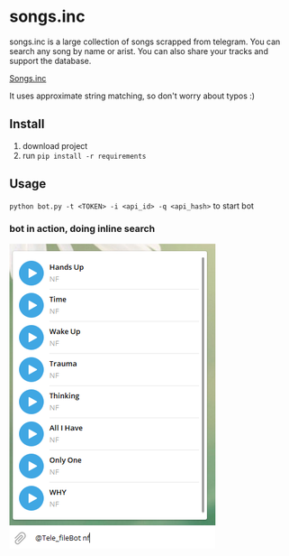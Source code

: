 # songs.inc
songs.inc is a large collection of songs scrapped from telegram. You can search any song by name or arist.
You can also share your tracks and support the database. 

[Songs.inc](https://t.me/Tele_fileBot)

It uses approximate string matching, so don't worry about typos :) 

## Install
1. download project 
2. run `pip install -r requirements`

## Usage
`python bot.py -t <TOKEN> -i <api_id> -q <api_hash>` to start bot 

### bot in action, doing inline search


![interface](Capture.PNG)




